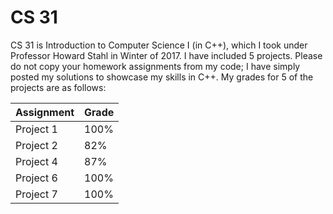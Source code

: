 # CS 31
CS 31 is Introduction to Computer Science I (in C++), which I took under Professor Howard Stahl in Winter of 2017. I have included 5 projects. Please do not copy your homework assignments from my code; I have simply posted my solutions to showcase my skills in C++. My grades for 5 of the projects are as follows:


|   Assignment  | Grade  |
----------------|--------
| Project 1     | 100% |
| Project 2     | 82% |
| Project 4     | 87% |
| Project 6     | 100% |
| Project 7     | 100% |
